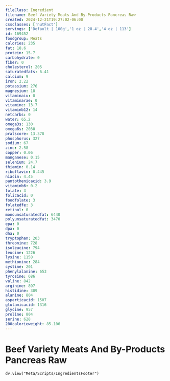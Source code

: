 ```yaml
---
fileClass: Ingredient
filename: Beef Variety Meats And By-Products Pancreas Raw
created: 2024-12-21T19:27:02-06:00
cssclasses: ['nutFact']
servings: ['Default | 100g','1 oz | 28.4','4 oz | 113']
id: 169452
foodgroup: Meats
calories: 235
fat: 18.6
protein: 15.7
carbohydrate: 0
fiber: 0
cholesterol: 205
saturatedfats: 6.41
calcium: 9
iron: 2.22
potassium: 276
magnesium: 18
vitaminaiu: 0
vitaminarae: 0
vitaminc: 13.7
vitaminb12: 14
netcarbs: 0
water: 65.2
omega3s: 130
omega6s: 2030
pralscore: 13.378
phosphorus: 327
sodium: 67
zinc: 2.58
copper: 0.06
manganese: 0.15
selenium: 24.7
thiamin: 0.14
riboflavin: 0.445
niacin: 4.45
pantothenicacid: 3.9
vitaminb6: 0.2
folate: 3
folicacid: 0
foodfolate: 3
folatedfe: 3
retinol: 0
monounsaturatedfat: 6440
polyunsaturatedfat: 3470
epa: 0
dpa: 0
dha: 0
tryptophan: 203
threonine: 728
isoleucine: 794
leucine: 1226
lysine: 1158
methionine: 284
cystine: 201
phenylalanine: 653
tyrosine: 686
valine: 842
arginine: 897
histidine: 309
alanine: 804
asparticacid: 1507
glutamicacid: 1316
glycine: 957
proline: 804
serine: 628
200calorieweight: 85.106
---
```


# Beef Variety Meats And By-Products Pancreas Raw

```dataviewjs
dv.view("Meta/Scripts/IngredientsFooter")
```